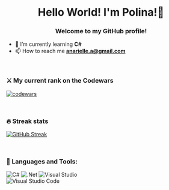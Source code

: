 <h1 align="center">Hello World! I'm Polina!👋</h1>
<h3 align="center">Welcome to my GitHub profile!</h3>

-  🌱 I’m currently learning **C#**
-  📫 How to reach me **anarielle.a@gmail.com**

<br><h3 align="left">⚔️ My current rank on the Codewars</h3>

[![codewars](https://www.codewars.com/users/Anarielle/badges/large)](https://www.codewars.com/users/Anarielle)

<br><h3 align="left">🔥 Streak stats</h3>

[![GitHub Streak](https://github-readme-streak-stats.herokuapp.com/?user=Anarielle&theme=dark&hide_border=true)](https://git.io/streak-stats) 

<br><h3 align="left">🔨 Languages and Tools:</h3>

![C#](https://img.shields.io/badge/c%23-%23239120.svg?style=for-the-badge&logo=c-sharp&logoColor=white)
![.Net](https://img.shields.io/badge/.NET-5C2D91?style=for-the-badge&logo=.net&logoColor=white)
![Visual Studio](https://img.shields.io/badge/Visual%20Studio-5C2D91.svg?style=for-the-badge&logo=visual-studio&logoColor=white)  
![Visual Studio Code](https://img.shields.io/badge/Visual%20Studio%20Code-0078d7.svg?style=for-the-badge&logo=visual-studio-code&logoColor=white)








